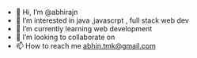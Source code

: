 - 👋 Hi, I’m @abhirajn
- 👀 I’m interested in java ,javascrpt , full stack web dev
- 🌱 I’m currently learning web development
- 💞️ I’m looking to collaborate on 
- 📫 How to reach me abhin.tmk@gmail.com

<!---
abhirajn/abhirajn is a ✨ special ✨ repository because its `README.md` (this file) appears on your GitHub profile.
You can click the Preview link to take a look at your changes.
--->

